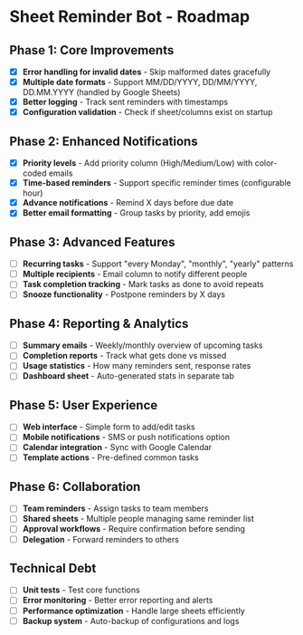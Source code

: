 # Sheet Reminder Bot - Roadmap

## Phase 1: Core Improvements

- [x] **Error handling for invalid dates** - Skip malformed dates gracefully
- [x] **Multiple date formats** - Support MM/DD/YYYY, DD/MM/YYYY, DD.MM.YYYY (handled by Google Sheets)
- [x] **Better logging** - Track sent reminders with timestamps
- [x] **Configuration validation** - Check if sheet/columns exist on startup

## Phase 2: Enhanced Notifications

- [x] **Priority levels** - Add priority column (High/Medium/Low) with color-coded emails
- [x] **Time-based reminders** - Support specific reminder times (configurable hour)
- [x] **Advance notifications** - Remind X days before due date
- [x] **Better email formatting** - Group tasks by priority, add emojis

## Phase 3: Advanced Features

- [ ] **Recurring tasks** - Support "every Monday", "monthly", "yearly" patterns
- [ ] **Multiple recipients** - Email column to notify different people
- [ ] **Task completion tracking** - Mark tasks as done to avoid repeats
- [ ] **Snooze functionality** - Postpone reminders by X days

## Phase 4: Reporting & Analytics

- [ ] **Summary emails** - Weekly/monthly overview of upcoming tasks
- [ ] **Completion reports** - Track what gets done vs missed
- [ ] **Usage statistics** - How many reminders sent, response rates
- [ ] **Dashboard sheet** - Auto-generated stats in separate tab

## Phase 5: User Experience

- [ ] **Web interface** - Simple form to add/edit tasks
- [ ] **Mobile notifications** - SMS or push notifications option
- [ ] **Calendar integration** - Sync with Google Calendar
- [ ] **Template actions** - Pre-defined common tasks

## Phase 6: Collaboration

- [ ] **Team reminders** - Assign tasks to team members
- [ ] **Shared sheets** - Multiple people managing same reminder list
- [ ] **Approval workflows** - Require confirmation before sending
- [ ] **Delegation** - Forward reminders to others

## Technical Debt

- [ ] **Unit tests** - Test core functions
- [ ] **Error monitoring** - Better error reporting and alerts
- [ ] **Performance optimization** - Handle large sheets efficiently
- [ ] **Backup system** - Auto-backup of configurations and logs
